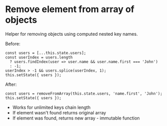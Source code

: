 # Remove element from array of objects
  
Helper for removing objects using computed nested key names.  
  
Before:  

    const users = [...this.state.users];
    const userIndex = users.length
      ? users.findIndex(user => user.name && user.name.first === 'John')
      : -1;
    userIndex > -1 && users.splice(userIndex, 1);
    this.setState({ users });
    
After: 
  
    const users = removeFromArray(this.state.users, 'name.first', 'John');
    this.setState({ users });
    
* Works for unlimited keys chain length  
* If element wasn't found returns original array  
* If element was found, returns new array - immutable function
